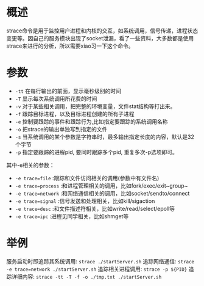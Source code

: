 概述
====

strace命令是用于监控用户进程和内核的交互，如系统调用，信号传递，进程状态变更等。因自己的服务模块出现了socket泄漏，看了一些资料，大多数都是使用strace来进行的分析，所以需要xiao习一下这个命令。

参数
====

-   `-tt` 在每行输出的前面，显示毫秒级别的时间
-   `-T` 显示每次系统调用所花费的时间
-   `-v` 对于某些相关调用，把完整的环境变量，文件stat结构等打出来。
-   `-f` 跟踪目标进程，以及目标进程创建的所有子进程
-   `-e` 控制要跟踪的事件和跟踪行为,比如指定要跟踪的系统调用名称
-   `-o` 把strace的输出单独写到指定的文件
-   `-s`
    当系统调用的某个参数是字符串时，最多输出指定长度的内容，默认是32个字节
-   `-p` 指定要跟踪的进程pid, 要同时跟踪多个pid, 重复多次-p选项即可。

其中-e相关的参数：

-   `-e trace=file` :跟踪和文件访问相关的调用(参数中有文件名)
-   `-e trace=process` :和进程管理相关的调用，比如fork/exec/exit~group~
-   `-e trace=network` :和网络通信相关的调用，比如socket/sendto/connect
-   `-e trace=signal` :信号发送和处理相关，比如kill/sigaction
-   `-e trace=desc` :和文件描述符相关，比如write/read/select/epoll等
-   `-e trace=ipc` :进程见同学相关，比如shmget等

举例
====

服务启动时即追踪其系统调用: `strace ./startServer.sh` 追踪网络通信:
`strace -e trace=network ./startServer.sh` 追踪相关进程调用:
`strace -p ${PID}` 追踪详细内容:
`strace -tt -T -f -o ./tmp.txt ./startServer.sh`
